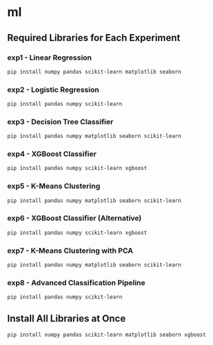 # ml

## Required Libraries for Each Experiment

### exp1 - Linear Regression
```bash
pip install numpy pandas scikit-learn matplotlib seaborn
```

### exp2 - Logistic Regression
```bash
pip install pandas numpy scikit-learn
```

### exp3 - Decision Tree Classifier
```bash
pip install pandas numpy matplotlib seaborn scikit-learn
```

### exp4 - XGBoost Classifier
```bash
pip install pandas numpy scikit-learn xgboost
```

### exp5 - K-Means Clustering
```bash
pip install pandas numpy matplotlib seaborn scikit-learn
```

### exp6 - XGBoost Classifier (Alternative)
```bash
pip install pandas numpy scikit-learn xgboost
```

### exp7 - K-Means Clustering with PCA
```bash
pip install pandas numpy matplotlib seaborn scikit-learn
```

### exp8 - Advanced Classification Pipeline
```bash
pip install pandas numpy scikit-learn
```

## Install All Libraries at Once
```bash
pip install numpy pandas scikit-learn matplotlib seaborn xgboost
```
